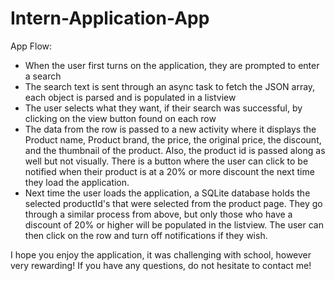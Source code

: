 Intern-Application-App
======================

App Flow:

- When the user first turns on the application, they are prompted to enter a search
- The search text is sent through an async task to fetch the JSON array, each object is parsed and is populated in a listview
- The user selects what they want, if their search was successful, by clicking on the view button found on each row
- The data from the row is passed to a new activity where it displays the Product name, Product brand, the price, the original price, the discount, and the thumbnail of the product.  Also, the product id is passed along as well but not visually.  There is a button where the user can click to be notified when their product is at a 20% or more discount the next time they load the application.
- Next time the user loads the application, a SQLite database holds the selected productId's that were selected from the product page.  They go through a similar process from above, but only those who have a discount of 20% or higher will be populated in the listview.  The user can then click on the row and turn off notifications if they wish.


I hope you enjoy the application, it was challenging with school, however very rewarding!  If you have any questions, do not hesitate to contact me!



